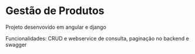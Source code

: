 # Gestão de Produtos

Projeto desenvovido em angular e django

Funcionalidades: CRUD e webservice de consulta, paginação no backend e swagger
